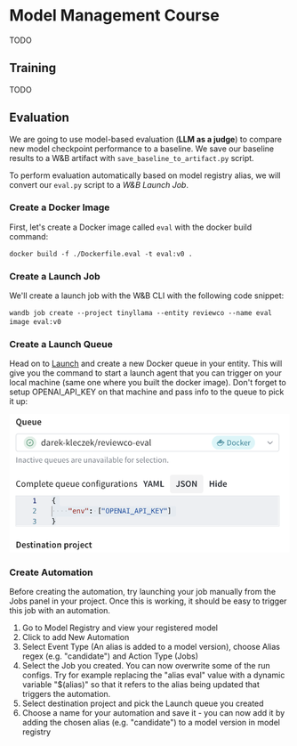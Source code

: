# Model Management Course

TODO

## Training

TODO

## Evaluation

We are going to use model-based evaluation (**LLM as a judge**) to compare new model checkpoint performance to a baseline. We save our baseline results to a W&B artifact with `save_baseline_to_artifact.py` script. 

To perform evaluation automatically based on model registry alias, we will convert our `eval.py` script to a *W&B Launch Job*. 

### Create a Docker Image

First, let's create a Docker image called `eval` with the docker build command:

```
docker build -f ./Dockerfile.eval -t eval:v0 .
```

### Create a Launch Job

We'll create a launch job with the W&B CLI with the following code snippet:

```
wandb job create --project tinyllama --entity reviewco --name eval image eval:v0
```

### Create a Launch Queue

Head on to [Launch]() and create a new Docker queue in your entity. This will give you the command to start a launch agent that you can trigger on your local machine (same one where you built the docker image). Don't forget to setup OPENAI_API_KEY on that machine and pass info to the queue to pick it up:

![Alt text](image.png)

### Create Automation

Before creating the automation, try launching your job manually from the Jobs panel in your project. Once this is working, it should be easy to trigger this job with an automation. 

1. Go to Model Registry and view your registered model
2. Click to add New Automation
3. Select Event Type (An alias is added to a model version), choose Alias regex (e.g. "candidate") and Action Type (Jobs)
4. Select the Job you created. You can now overwrite some of the run configs. Try for example replacing the "alias eval" value with a dynamic variable "$(alias)" so that it refers to the alias being updated that triggers the automation. 
5. Select destination project and pick the Launch queue you created
6. Choose a name for your automation and save it - you can now add it by adding the chosen alias (e.g. "candidate") to a model version in model registry

